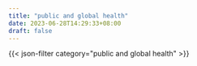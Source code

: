 ```yaml
---
title: "public and global health"
date: 2023-06-28T14:29:33+08:00
draft: false
---
```


{{< json-filter category="public and global health" >}}